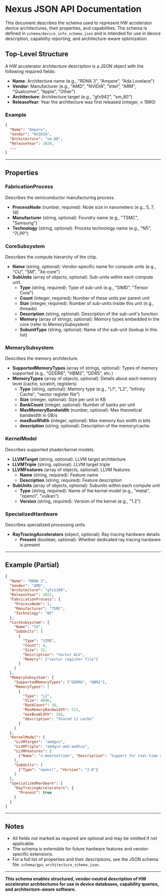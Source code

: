 # Nexus JSON API Documentation

This document describes the schema used to represent HW accelerator device architectures, their properties, and capabilities. The schema is defined in `schema/device_info_schema.json` and is intended for use in device description, capability reporting, and architecture-aware optimization.

## Top-Level Structure

A HW accelerator architecture description is a JSON object with the following required fields:

- **Name**: Architecture name (e.g., "RDNA 3", "Ampere", "Ada Lovelace")
- **Vendor**: Manufacturer (e.g., "AMD", "NVIDIA", "Intel", "ARM", "Qualcomm", "Apple", "Other")
- **Architecture**: Architecture target (e.g., "gfx942", "sm_80")
- **ReleaseYear**: Year the architecture was first released (integer, ≥ 1990)

### Example

```json
{
  "Name": "Ampere",
  "Vendor": "NVIDIA",
  "Architecture": "sm_80",
  "ReleaseYear": 2020,
  ...
}
```

---

## Properties

### FabricationProcess

Describes the semiconductor manufacturing process.

- **ProcessNode** (number, required): Node size in nanometers (e.g., 5, 7, 14)
- **Manufacturer** (string, optional): Foundry name (e.g., "TSMC", "Samsung")
- **Technology** (string, optional): Process technology name (e.g., "N5", "7LPP")

### CoreSubsystem

Describes the compute hierarchy of the chip.

- **Name** (string, optional): Vendor-specific name for compute units (e.g., "CU", "SM", "Xe-core")
- **SubUnits** (array of objects, optional): Sub-units within each compute unit.
  - **Type** (string, required): Type of sub-unit (e.g., "SIMD", "Tensor Core")
  - **Count** (integer, required): Number of these units per parent unit
  - **Size** (integer, required): Number of sub-units inside this unit (e.g., threads)
  - **Description** (string, optional): Description of the sub-unit's function
  - **Memory** (array of strings, optional): Memory types embedded in the core (refer to MemorySubsystem)
  - **SubunitType** (string, optional): Name of the sub-unit (lookup in this list)

### MemorySubsystem

Describes the memory architecture.

- **SupportedMemoryTypes** (array of strings, optional): Types of memory supported (e.g., "GDDR6", "HBM2", "DDR5", etc.)
- **MemoryTypes** (array of objects, optional): Details about each memory level (cache, scratch, registers)
  - **Type** (string, optional): Memory type (e.g., "L1", "L2", "Infinity Cache", "vector register file")
  - **Size** (integer, optional): Size per unit in KB
  - **BankCount** (integer, optional): Number of banks per unit
  - **MaxMemoryBandwidth** (number, optional): Max theoretical bandwidth in GB/s
  - **maxBusWidth** (integer, optional): Max memory bus width in bits
  - **description** (string, optional): Description of the memory/cache

### KernelModel

Describes supported shader/kernel models.

- **LLVMTarget** (string, optional): LLVM target architecture
- **LLVMTriple** (string, optional): LLVM target triple
- **LLVMFeatures** (array of objects, optional): LLVM features
  - **Name** (string, required): Feature name
  - **Description** (string, required): Feature description
- **SubUnits** (array of objects, optional): Subunits within each compute unit
  - **Type** (string, required): Name of the kernel model (e.g., "metal", "opencl", "vulkan")
  - **Version** (string, required): Version of the kernel (e.g., "1.2")

### SpecializedHardware

Describes specialized processing units.

- **RayTracingAccelerators** (object, optional): Ray tracing hardware details
  - **Present** (boolean, optional): Whether dedicated ray tracing hardware is present

---

## Example (Partial)

```json
{
  "Name": "RDNA 3",
  "Vendor": "AMD",
  "Architecture": "gfx1100",
  "ReleaseYear": 2022,
  "FabricationProcess": {
    "ProcessNode": 5,
    "Manufacturer": "TSMC",
    "Technology": "N5"
  },
  "CoreSubsystem": {
    "Name": "CU",
    "SubUnits": [
      {
        "Type": "SIMD",
        "Count": 4,
        "Size": 32,
        "Description": "Vector ALU",
        "Memory": ["vector register file"]
      }
    ]
  },
  "MemorySubsystem": {
    "SupportedMemoryTypes": ["GDDR6", "HBM2"],
    "MemoryTypes": [
      {
        "Type": "L2",
        "Size": 4096,
        "BankCount": 16,
        "MaxMemoryBandwidth": 512,
        "maxBusWidth": 256,
        "description": "Shared L2 cache"
      }
    ]
  },
  "KernelModel": {
    "LLVMTarget": "amdgcn",
    "LLVMTriple": "amdgcn-amd-amdhsa",
    "LLVMFeatures": [
      {"Name": "s-memrealtime", "Description": "Support for real-time memory instructions"}
    ],
    "SubUnits": [
      {"Type": "opencl", "Version": "2.0"}
    ]
  },
  "SpecializedHardware": {
    "RayTracingAccelerators": {
      "Present": true
    }
  }
}
```

---

## Notes

- All fields not marked as required are optional and may be omitted if not applicable.
- The schema is extensible for future hardware features and vendor-specific extensions.
- For a full list of properties and their descriptions, see the JSON schema file: `schema/gpu_architecture_schema.json`.

---

**This schema enables structured, vendor-neutral description of HW accelerator architectures for use in device databases, capability queries, and architecture-aware software.** 